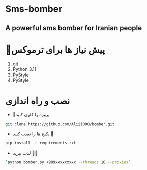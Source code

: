 # Sms-bomber
A powerful sms bomber for Iranian people
-------------------------------------
# 📑پیش نیاز ها برای ترموکس
1.  git
2.  Python 3.11
3.  PyStyle
4.  PyStyle

# نصب و راه اندازی

- 🔗پروژه را کلون کنید 
```bash
git clone https://github.com/Aliii000/bomber.git

```

- پکیج ها را نصب کنید 🔻
```bash
pip install -r requirements.txt
```

- لذت ببرید 🧨🎈
```bash
`python bomber.py +989xxxxxxxxx --threads 10 --proxies`
```
